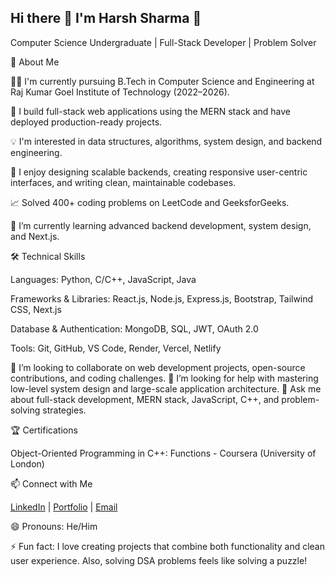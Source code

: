 ## Hi there 👋 I'm Harsh Sharma 👋
Computer Science Undergraduate | Full-Stack Developer | Problem Solver

<!--
**harsh41sharma/harsh41sharma** is a ✨ _special_ ✨ repository because its `README.md` (this file) appears on your GitHub profile.

Here are some ideas to get you started:

- 🔭 I’m currently working on ...
- 🌱 I’m currently learning ...
- 👯 I’m looking to collaborate on ...
- 🤔 I’m looking for help with ...
- 💬 Ask me about ...
- 📫 How to reach me: ...
- 😄 Pronouns: ...
- ⚡ Fun fact: ...
-->

🌟 About Me

🧑‍💻 I'm currently pursuing B.Tech in Computer Science and Engineering at Raj Kumar Goel Institute of Technology (2022–2026).

🔨 I build full-stack web applications using the MERN stack and have deployed production-ready projects.

💡 I'm interested in data structures, algorithms, system design, and backend engineering.

🚀 I enjoy designing scalable backends, creating responsive user-centric interfaces, and writing clean, maintainable codebases.

📈 Solved 400+ coding problems on LeetCode and GeeksforGeeks.

🌱 I’m currently learning advanced backend development, system design, and Next.js.

🛠 Technical Skills

Languages: Python, C/C++, JavaScript, Java

Frameworks & Libraries: React.js, Node.js, Express.js, Bootstrap, Tailwind CSS, Next.js

Database & Authentication: MongoDB, SQL, JWT, OAuth 2.0

Tools: Git, GitHub, VS Code, Render, Vercel, Netlify

👯 I’m looking to collaborate on web development projects, open-source contributions, and coding challenges.
🤔 I’m looking for help with mastering low-level system design and large-scale application architecture.
💬 Ask me about full-stack development, MERN stack, JavaScript, C++, and problem-solving strategies.

🏆 Certifications

Object-Oriented Programming in C++: Functions - Coursera (University of London)

📫 Connect with Me

[LinkedIn](https://www.linkedin.com/in/harsh41sharma/) | [Portfolio](https://portfolio-three-orpin-29.vercel.app/) | [Email](mailto:harssh.ssarma@gmail.com)

😄 Pronouns: He/Him

⚡ Fun fact: I love creating projects that combine both functionality and clean user experience. Also, solving DSA problems feels like solving a puzzle!

